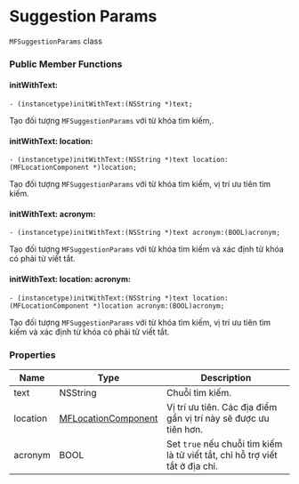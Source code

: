 # Suggestion Params

`MFSuggestionParams` class

### Public Member Functions

#### initWithText:

```objc
- (instancetype)initWithText:(NSString *)text;
```

Tạo đối tượng `MFSuggestionParams` với từ khóa tìm kiếm,.

#### initWithText: location:

```objc
- (instancetype)initWithText:(NSString *)text location:(MFLocationComponent *)location;
```

Tạo đối tượng `MFSuggestionParams` với từ khóa tìm kiếm, vị trí ưu tiên tìm kiếm.

#### initWithText: acronym:

```objc
- (instancetype)initWithText:(NSString *)text acronym:(BOOL)acronym;
```
Tạo đối tượng `MFSuggestionParams` với từ khóa tìm kiếm và xác định từ khóa có phải từ viết tắt.

#### initWithText: location: acronym:

```objc
- (instancetype)initWithText:(NSString *)text location:(MFLocationComponent *)location acronym:(BOOL)acronym;
```

Tạo đối tượng `MFSuggestionParams` với từ khóa tìm kiếm, vị trí ưu tiên tìm kiếm và xác định từ khóa có phải từ viết tắt.

### Properties

| Name        | Type                                                            | Description                                                                  |
|-------------|-----------------------------------------------------------------|------------------------------------------------------------------------------|
| text        | NSString                                                        | Chuỗi tìm kiếm.                                                              |
| location    | [MFLocationComponent](reference/location-component.md)          | Vị trí ưu tiên. Các địa điểm gần vị trí này sẽ được ưu tiên hơn.             |
| acronym     | BOOL                                                            | Set `true` nếu chuỗi tìm kiếm là từ viết tắt, chỉ hỗ trợ viết tắt ở địa chỉ. |
